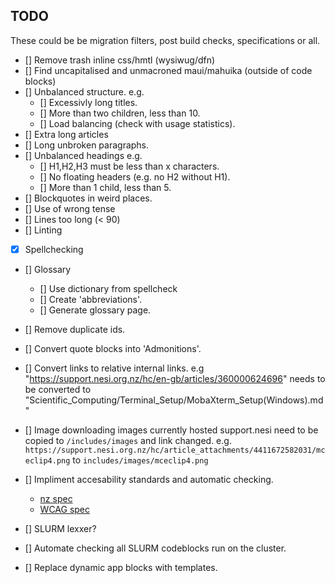 ## TODO 
These could be be migration filters, post build checks, specifications or all.

- [] Remove trash inline css/hmtl (wysiwug/dfn)
- [] Find uncapitalised and unmacroned maui/mahuika (outside of code blocks)
- [] Unbalanced structure. e.g.
    - [] Excessivly long titles.
    - [] More than two children, less than 10. 
    - [] Load balancing (check with usage statistics).
- [] Extra long articles
- [] Long unbroken paragraphs.
- [] Unbalanced headings e.g.
    - [] H1,H2,H3 must be less than x characters.
    - [] No floating headers (e.g. no H2 without H1).
    - [] More than 1 child, less than 5.
- [] Blockquotes in weird places.
- [] Use of wrong tense
- [] Lines too long (< 90)
- [] Linting
- [x] Spellchecking
- [] Glossary
    - [] Use dictionary from spellcheck
    - [] Create 'abbreviations'.
    - [] Generate glossary page.
- [] Remove duplicate ids.
- [] Convert quote blocks into 'Admonitions'. 
- [] Convert links to relative internal links.
e.g "https://support.nesi.org.nz/hc/en-gb/articles/360000624696" needs to be converted to 
"Scientific_Computing/Terminal_Setup/MobaXterm_Setup(Windows).md" 
- [] Image downloading
images currently hosted support.nesi need to be copied to `/includes/images` and link changed. e.g. `https://support.nesi.org.nz/hc/article_attachments/4411672582031/mceclip4.png` to `includes/images/mceclip4.png` 

- [] Impliment accesability standards and automatic checking.
    - [nz spec](https://www.digital.govt.nz/standards-and-guidance/nz-government-web-standards/web-accessibility-standard-1-1/)
    - [WCAG spec](https://www.w3.org/TR/WCAG21/)

- [] SLURM lexxer?
- [] Automate checking all SLURM codeblocks run on the cluster.
- [] Replace dynamic app blocks with templates.
